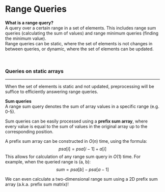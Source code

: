 # Range Queries
**What is a range query?**  
A query over a certain range in a set of elements. This includes range sum queries (calculating the sum of values) and range minimum queries (finding the minimum value).  
Range queries can be static, where the set of elements is not changes in between queries, or dynamic, where the set of elements can be updated.  

<br>

### Queries on static arrays
---------------------------
When the set of elements is static and not updated, preprocessing will be suffice to efficiently answering range queries.  

**Sum queries**  
A range sum query denotes the sum of array values in a specific range (e.g. 0-5).  

Sum queries can be easily processed using a **prefix sum array**, where every value is equal to the sum of values in the original array up to the corresponding position.  

A prefix sum array can be constructed in $O(n)$ time, using the formula: $$psa[i] = psa[i-1] + a[i]$$
This allows for calculation of any range sum query in $O(1)$ time. For example, when the queried range is (a, b):
$$sum = psa[b] - psa[a-1]$$

We can even calculate a two-dimensional range sum using a 2D prefix sum array (a.k.a. prefix sum matrix)!